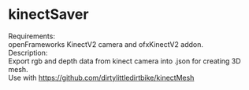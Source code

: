 # kinectSaver
Requirements:<br>
openFrameworks KinectV2 camera and ofxKinectV2 addon.<br>
Description:<br>
Export rgb and depth data from kinect camera into .json for creating 3D mesh. <br> Use with https://github.com/dirtylittledirtbike/kinectMesh

